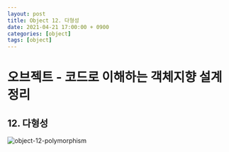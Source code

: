 ```yaml
---
layout: post
title: Object 12. 다형성
date: 2021-04-21 17:00:00 + 0900
categories: [object]
tags: [object]
---
```

# 오브젝트 - 코드로 이해하는 객체지향 설계 정리
## 12. 다형성

![object-12-polymorphism](https://user-images.githubusercontent.com/13375810/115518002-b3460e00-a2c2-11eb-90a0-186c15a26f29.png)